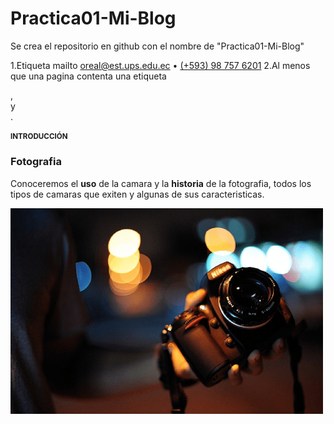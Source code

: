 # Practica01-Mi-Blog
Se crea el repositorio en github con el nombre de "Practica01-Mi-Blog"

1.Etiqueta mailto
 <a href="mailto:oreal@est.ups.edu.ec"> oreal@est.ups.edu.ec</a> &#8226; <a href="tel:+593987576201">(+593)
      98 757 6201</a>
2.Al menos que una pagina contenta una etiqueta <section>, <article> y <aside>. 
<section>
    <h1>INTRODUCCIÓN</h1>
    <article>
      <h3>Fotografia</h3>
      <p>Conoceremos el <b>uso</b> de la camara y la <b>historia</b> de la fotografia, todos los tipos de camaras que exiten y algunas de sus caracteristicas.
      </p>
      <aside>
        <img src="Imagenes/fotografia.png" alt="Fotografia" width="500" />
      </aside>
    </article>
 </section>
